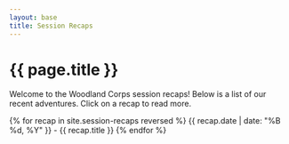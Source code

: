 ```yaml
---
layout: base
title: Session Recaps
---
```


# {{ page.title }}

Welcome to the Woodland Corps session recaps! Below is a list of our recent adventures. Click on a recap to read more.

{% for recap in site.session-recaps reversed %}
  {{ recap.date | date: "%B %d, %Y" }} - {{ recap.title }}
{% endfor %}
